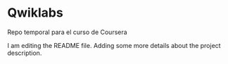 # Qwiklabs
Repo temporal para el curso de Coursera

I am editing the README file. Adding some more details about the project description.
